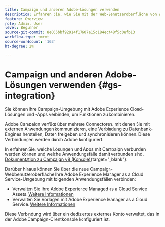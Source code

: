 ```yaml
---
title: Campaign und anderen Adobe-Lösungen verwenden
description: Erfahren Sie, wie Sie mit der Web-Benutzeroberfläche von Adobe Campaign und Adobe Experience Cloud-Lösungen und -Apps arbeiten.
feature: Overview
role: Admin, User
level: Beginner
source-git-commit: 8e035bbf92914f17607a15c184ecf48f5c0efb13
workflow-type: tm+mt
source-wordcount: '163'
ht-degree: 2%

---
```


# Campaign und anderen Adobe-Lösungen verwenden {#gs-integration}

Sie können Ihre Campaign-Umgebung mit Adobe Experience Cloud-Lösungen und -Apps verbinden, um Funktionen zu kombinieren.

Adobe Campaign verfügt über mehrere Connectoren, mit denen Sie mit externen Anwendungen kommunizieren, eine Verbindung zu Datenbank-Engines herstellen, Daten freigeben und synchronisieren können. Diese Verbindungen werden durch Adobe konfiguriert.

In erfahren Sie, welche Lösungen und Apps mit Campaign verbunden werden können und welche Anwendungsfälle damit verbunden sind. [Dokumentation zu Campaign v8 (Konsole)](https://experienceleague.adobe.com/docs/campaign/campaign-v8/connect/integration.html){target="_blank"}.

Darüber hinaus können Sie über die neue Campaign-Webbenutzeroberfläche Ihre Adobe Experience Manager as a Cloud Service-Umgebung mit folgenden Anwendungsfällen verbinden:

* Verwalten Sie Ihre Adobe Experience Managed as a Cloud Service Assets. [Weitere Informationen](aem-assets.md)
* Verwalten Sie Vorlagen mit Adobe Experience Manager as a Cloud Service. [Weitere Informationen](aem-content.md)

Diese Verbindung wird über ein dediziertes externes Konto verwaltet, das in der Adobe Campaign-Clientkonsole konfiguriert ist.